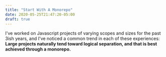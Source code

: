 ```yaml
---
title: "Start With A Monorepo"
date: 2020-05-25T21:47:20-05:00
draft: true
---
```


I've worked on Javascript projects of varying scopes and sizes for the past 3ish years, and I've noticed a common trend in each of these experiences: **Large projects naturally tend toward logical separation, and that is best achieved through a monorepo.** 